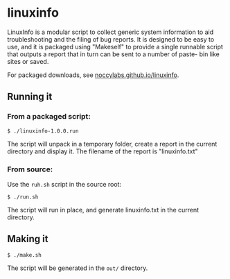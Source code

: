 # linuxinfo

LinuxInfo is a modular script to collect generic system information to aid
troubleshooting and the filing of bug reports. It is designed to be easy
to use, and it is packaged using "Makeself" to provide a single runnable
script that outputs a report that in turn can be sent to a number of paste-
bin like sites or saved.

For packaged downloads, see [noccylabs.github.io/linuxinfo](http://noccylabs.github.io/linuxinfo).

## Running it

### From a packaged script:

    $ ./linuxinfo-1.0.0.run

The script will unpack in a temporary folder, create a report in the current
directory and display it. The filename of the report is "linuxinfo.txt"

### From source:

Use the `ruh.sh` script in the source root:

    $ ./run.sh

The script will run in place, and generate linuxinfo.txt in the current
directory.

## Making it

    $ ./make.sh

The script will be generated in the `out/` directory.


